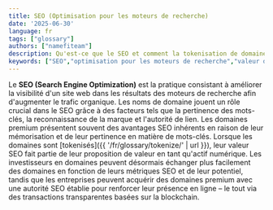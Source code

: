 ```yaml
---
title: SEO (Optimisation pour les moteurs de recherche)
date: '2025-06-30'
language: fr
tags: ["glossary"]
authors: ["namefiteam"]
description: Qu'est-ce que le SEO et comment la tokenisation de domaine affecte-t-elle l'optimisation pour les moteurs de recherche ?
keywords: ["SEO","optimisation pour les moteurs de recherche","valeur de domaine","classement de recherche","marketing digital"]
---
```



Le **SEO (Search Engine Optimization)** est la pratique consistant à améliorer la visibilité d'un site web dans les résultats des moteurs de recherche afin d'augmenter le trafic organique. Les noms de domaine jouent un rôle crucial dans le SEO grâce à des facteurs tels que la pertinence des mots-clés, la reconnaissance de la marque et l'autorité de lien. Les domaines premium présentent souvent des avantages SEO inhérents en raison de leur mémorisation et de leur pertinence en matière de mots-clés. Lorsque les domaines sont [tokenisés]({{ '/fr/glossary/tokenize/' | url }}), leur valeur SEO fait partie de leur proposition de valeur en tant qu'actif numérique. Les investisseurs en domaines peuvent désormais échanger plus facilement des domaines en fonction de leurs métriques SEO et de leur potentiel, tandis que les entreprises peuvent acquérir des domaines premium avec une autorité SEO établie pour renforcer leur présence en ligne – le tout via des transactions transparentes basées sur la blockchain.
